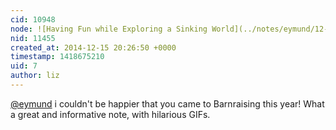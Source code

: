 ```yaml
---
cid: 10948
node: ![Having Fun while Exploring a Sinking World](../notes/eymund/12-14-2014/having-fun-while-exploring-a-sinking-world)
nid: 11455
created_at: 2014-12-15 20:26:50 +0000
timestamp: 1418675210
uid: 7
author: liz
---
```


[@eymund](/profile/eymund) i couldn't be happier that you came to Barnraising this year! What a great and informative note, with hilarious GIFs. 